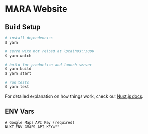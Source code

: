 # MARA Website

## Build Setup

``` bash
# install dependencies
$ yarn

# serve with hot reload at localhost:3000
$ yarn watch

# build for production and launch server
$ yarn build
$ yarn start

# run tests
$ yarn test
```

For detailed explanation on how things work, check out [Nuxt.js docs](https://nuxtjs.org).

## ENV Vars

```
# Google Maps API Key (required)
NUXT_ENV_GMAPS_API_KEY=""
```

